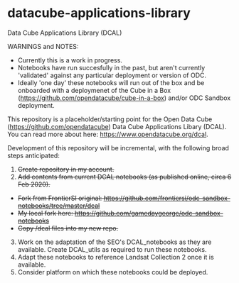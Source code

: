 # datacube-applications-library
Data Cube Applications Library (DCAL)

WARNINGS and NOTES:
  * Currently this is a work in progress.
  * Notebooks have run succesfully in the past, but aren't currently 'validated' against any particular deployment or version of ODC.
  * Ideally 'one day' these notebooks will run out of the box and be onboarded with a deploymenet of the Cube in a Box (https://github.com/opendatacube/cube-in-a-box) and/or ODC Sandbox deployment.

This repository is a placeholder/starting point for the Open Data Cube (https://github.com/opendatacube) Data Cube Applications Libary (DCAL). You can read more about here: https://www.opendatacube.org/dcal.

Development of this repository will be incremental, with the following broad steps anticipated:

1. ~~Create repository in my account.~~
2. ~~Add contents from current DCAL notebooks (as published online, circa 6 Feb 2020).~~
  * ~~Fork from FrontierSI original: https://github.com/frontiersi/odc-sandbox-notebooks/tree/master/dcal~~
  * ~~My local fork here: https://github.com/gamedaygeorge/odc-sandbox-notebooks~~
  * ~~Copy /dcal files into my new repo.~~
3. Work on the adaptation of the SEO's DCAL_notebooks as they are available. Create DCAL_utils as required to run these notebooks.
4. Adapt these notebooks to reference Landsat Collection 2 once it is available.
5. Consider platform on which these notebooks could be deployed.
